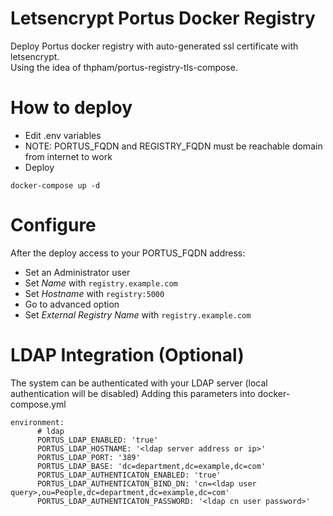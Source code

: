 
# Letsencrypt Portus Docker Registry

Deploy Portus docker registry with auto-generated ssl certificate with letsencrypt.  
Using the idea of thpham/portus-registry-tls-compose.


# How to deploy

- Edit .env variables
- NOTE: PORTUS_FQDN and REGISTRY_FQDN must be reachable domain from internet to work
- Deploy

```
docker-compose up -d
```


# Configure

After the deploy access to your PORTUS_FQDN address:
- Set an Administrator user
- Set _Name_ with `registry.example.com`
- Set _Hostname_ with `registry:5000`
- Go to advanced option
- Set _External Registry Name_ with `registry.example.com`


# LDAP Integration (Optional)
The system can be authenticated with your LDAP server (local authentication will be disabled)
Adding this parameters into docker-compose.yml

```
environment:
      # ldap
      PORTUS_LDAP_ENABLED: 'true'
      PORTUS_LDAP_HOSTNAME: '<ldap server address or ip>'
      PORTUS_LDAP_PORT: '389'
      PORTUS_LDAP_BASE: 'dc=department,dc=example,dc=com'
      PORTUS_LDAP_AUTHENTICATON_ENABLED: 'true'
      PORTUS_LDAP_AUTHENTICATON_BIND_DN: 'cn=<ldap user query>,ou=People,dc=department,dc=example,dc=com'
      PORTUS_LDAP_AUTHENTICATON_PASSWORD: '<ldap cn user password>'
```
